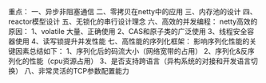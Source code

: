重点：
一、异步非阻塞通信
二、零拷贝在netty中的应用
三、内存池的设计
四、reactor模型设计
五、无锁化的串行设计理念
六、高效的并发编程：
	netty高效的原因：
	1、volatile 大量、正确使用
	2、CAS和原子类的广泛使用
	3、线程安全容器使用
	4、读写锁提升并发性能
七、高性能的序列化框架：
	影响序列化性能的关键因素总结如下：
	1、序列化后的码流大小（网络宽带的占用）
	2、序列化&反序列化的性能（cpu资源占用）
	3、是否支持跨语言（异构系统的对接和开发语言切换）
八、非常灵活的TCP参数配置能力
